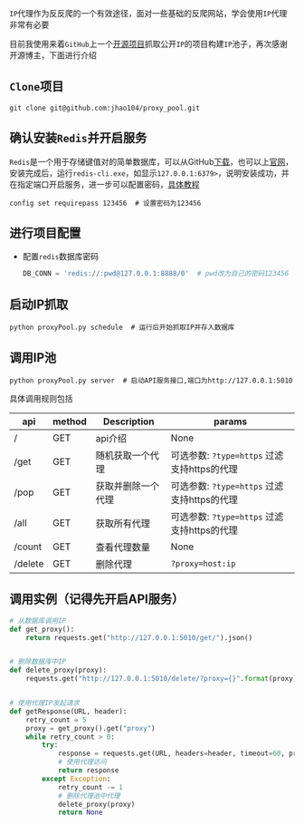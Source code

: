 `IP`代理作为反反爬的一个有效途径，面对一些基础的反爬网站，学会使用`IP`代理非常有必要

目前我使用来着`GitHub`上一个[开源项目](https://github.com/jhao104/proxy_pool)抓取公开`IP`的项目构建`IP`池子，再次感谢开源博主，下面进行介绍

## `Clone`项目

```shell
git clone git@github.com:jhao104/proxy_pool.git
```

## 确认安装`Redis`并开启服务

`Redis`是一个用于存储键值对的简单数据库，可以从GitHub[下载](https://github.com/tporadowski/redis/releases)，也可以上[官网](https://redis.io/)，安装完成后，运行`redis-cli.exe`，如显示`127.0.0.1:6379>`，说明安装成功，并在指定端口开启服务，进一步可以配置密码，[具体教程](https://www.redis.net.cn/tutorial/3503.html)

```shell
config set requirepass 123456  # 设置密码为123456
```

## 进行项目配置

- 配置`redis`数据库密码

  ```python
  DB_CONN = 'redis://:pwd@127.0.0.1:8888/0'  # pwd改为自己的密码123456
  ```

## 启动IP抓取

```shell
python proxyPool.py schedule  # 运行后开始抓取IP并存入数据库
```

## 调用IP池

```shell
python proxyPool.py server  # 启动API服务接口,端口为http://127.0.0.1:5010
```

具体调用规则包括

| api | method | Description | params|
| ----| ---- | ---- | ----|
| / | GET | api介绍 | None |
| /get | GET | 随机获取一个代理| 可选参数: `?type=https` 过滤支持https的代理|
| /pop | GET | 获取并删除一个代理| 可选参数: `?type=https` 过滤支持https的代理|
| /all | GET | 获取所有代理 |可选参数: `?type=https` 过滤支持https的代理|
| /count | GET | 查看代理数量 |None|
| /delete | GET | 删除代理  |`?proxy=host:ip`|

## 调用实例（记得先开启API服务）


```python
# 从数据库调用IP
def get_proxy():
    return requests.get("http://127.0.0.1:5010/get/").json()


# 删除数据库中IP
def delete_proxy(proxy):
    requests.get("http://127.0.0.1:5010/delete/?proxy={}".format(proxy))


# 使用代理IP发起请求
def getResponse(URL, header):
    retry_count = 5
    proxy = get_proxy().get("proxy")
    while retry_count > 0:
        try:
            response = requests.get(URL, headers=header, timeout=60, proxies={"http": "http://{}".format(proxy)})
            # 使用代理访问
            return response
        except Exception:
            retry_count -= 1
            # 删除代理池中代理
            delete_proxy(proxy)
            return None
```

